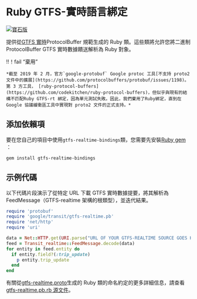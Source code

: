 # Ruby GTFS-實時語言綁定

[![寶石版](https://badge.fury.io/rb/gtfs-realtime-bindings.svg)](https://badge.fury.io/rb/gtfs-realtime-bindings)

提供從[GTFS 實時](https://github.com/google/transit/tree/master/gtfs-realtime)ProtocolBuffer 規範生成的 Ruby 類。這些類將允許您將二進制 ProtocolBuffer GTFS 實時數據饋送解析為 Ruby 對象。

!!！fail “棄用”

    *截至 2019 年 2 月，官方`google-protobuf` Google protoc 工具[不支持 proto2 文件中的擴展](https://github.com/protocolbuffers/protobuf/issues/1198)。第 3 方工具， [ruby-protocol-buffers](https://github.com/codekitchen/ruby-protocol-buffers)，但似乎與現有的結構不匹配Ruby GTFS-rt 綁定，因為單元測試失敗。因此，我們棄用了Ruby綁定，直到在 Google 協議緩衝區工具中實現對 proto2 文件的正式支持。*

## 添加依賴項

要在您自己的項目中使用`gtfs-realtime-bindings`類，您需要先安裝[Ruby gem](https://rubygems.org/gems/gtfs-realtime-bindings) ：

    gem install gtfs-realtime-bindings

## 示例代碼

以下代碼片段演示了從特定 URL 下載 GTFS 實時數據提要，將其解析為 FeedMessage（GTFS-realtime 架構的根類型），並迭代結果。

```ruby
require 'protobuf'
require 'google/transit/gtfs-realtime.pb'
require 'net/http'
require 'uri'

data = Net::HTTP.get(URI.parse("URL OF YOUR GTFS-REALTIME SOURCE GOES HERE"))
feed = Transit_realtime::FeedMessage.decode(data)
for entity in feed.entity do
  if entity.field?(:trip_update)
    p entity.trip_update
  end
end
```

有關從[gtfs-realtime.proto](https://github.com/google/transit/blob/master/gtfs-realtime/proto/gtfs-realtime.proto)生成的 Ruby 類的命名約定的更多詳細信息，請查看[gtfs-realtime.pb.rb 源文件](https://github.com/MobilityData/gtfs-realtime-bindings/blob/master/ruby/lib/google/transit/gtfs-realtime.pb.rb)。
